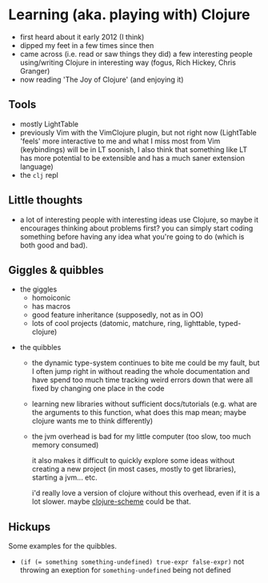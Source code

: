 # Learning (aka. playing with) Clojure

- first heard about it early 2012 (I think)
- dipped my feet in a few times since then
- came across (i.e. read or saw things they did) a few interesting
  people using/writing Clojure in interesting way (fogus, Rich Hickey,
  Chris Granger)
- now reading 'The Joy of Clojure' (and enjoying it)

## Tools

- mostly LightTable
- previously Vim with the VimClojure plugin, but not right now
  (LightTable 'feels' more interactive to me and what I miss most from
  Vim (keybindings) will be in LT soonish, I also think that something
  like LT has more potential to be extensible and has a much saner
  extension language)
- the `clj` repl

## Little thoughts

- a lot of interesting people with interesting ideas use Clojure, so
    maybe it encourages thinking about problems first? you can simply
    start coding something before having any idea what you're going to
    do (which is both good and bad).

## Giggles & quibbles

+ the giggles
    * homoiconic
    * has macros
    * good feature inheritance (supposedly, not as in OO)
    * lots of cool projects (datomic, matchure, ring, lighttable,
      typed-clojure)
- the quibbles
    * the dynamic type-system continues to bite me
        could be my fault, but I often jump right in without reading the
        whole documentation and have spend too much time tracking weird
        errors down that were all fixed by changing one place in the
        code
    * learning new libraries without sufficient docs/tutorials (e.g.
        what are the arguments to this function, what does this map mean;
        maybe clojure wants me to think differently)
    * the jvm overhead is bad for my little computer (too slow, too much
        memory consumed)

        it also makes it difficult to quickly explore some ideas without
        creating a new project (in most cases, mostly to get libraries),
        starting a jvm... etc.

        i'd really love a version of clojure without this overhead, even
        if it is a lot slower. maybe [clojure-scheme](https://github.com/takeoutweight/clojure-scheme)
        could be that.

## Hickups

Some examples for the quibbles.

* `(if (= something something-undefined) true-expr false-expr)` not
    throwing an exeption for `something-undefined` being not defined
